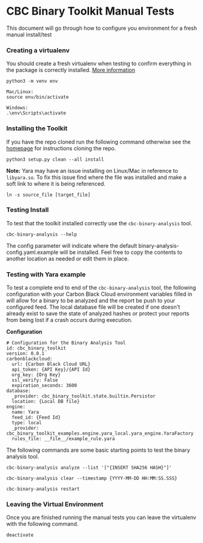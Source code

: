 # CBC Binary Toolkit Manual Tests
This document will go through how to configure you environment for a fresh manual install/test

### Creating a virtualenv
You should create a fresh virtualenv when testing to confirm everything in the package is correctly installed. [More information](https://packaging.python.org/guides/installing-using-pip-and-virtual-environments/)
```
python3 -m venv env

Mac/Linux:
source env/bin/activate

Windows:
.\env\Scripts\activate
```

### Installing the Toolkit
If you have the repo cloned run the following command otherwise see the [homepage](https://github.com/carbonblack/cbc-binary-toolkit) for instructions cloning the repo.
```
python3 setup.py clean --all install
```

**Note:** Yara may have an issue installing on Linux/Mac in reference to `libyara.so`. To fix this issue find where the file was installed and make a soft link to where it is being referenced.
```
ln -s source_file [target_file]
```

### Testing Install
To test that the toolkit installed correctly use the `cbc-binary-analysis` tool.
```
cbc-binary-analysis --help
```

The config parameter will indicate where the default binary-analysis-config.yaml.example will be installed. Feel free to copy the contents to another location as needed or edit them in place.


### Testing with Yara example
To test a complete end to end of the `cbc-binary-analysis` tool, the following configuration with your Carbon Black Cloud environment variables filled in will allow for a binary to be analyzed and the report be push to your configured feed. The local database file will be created if one doesn't already exist to save the state of analyzed hashes or protect your reports from being lost if a crash occurs during execution.

**Configuration**
```
# Configuration for the Binary Analysis Tool
id: cbc_binary_toolkit
version: 0.0.1
carbonblackcloud:
  url: {Carbon Black Cloud URL}
  api_token: {API Key}/{API Id}
  org_key: {Org Key}
  ssl_verify: False
  expiration_seconds: 3600
database:
  _provider: cbc_binary_toolkit.state.builtin.Persistor
  location: {Local DB file}
engine:
  name: Yara
  feed_id: {Feed Id}
  type: local
  _provider: cbc_binary_toolkit_examples.engine.yara_local.yara_engine.YaraFactory
  rules_file: __file__/example_rule.yara
```

The following commands are some basic starting points to test the binary analysis tool.

```
cbc-binary-analysis analyze --list '["{INSERT SHA256 HASH}"]'

cbc-binary-analysis clear --timestamp {YYYY-MM-DD HH:MM:SS.SSS}

cbc-binary-analysis restart
```

### Leaving the Virtual Environment
Once you are finished running the manual tests you can leave the virtualenv with the following command.
```
deactivate
```
